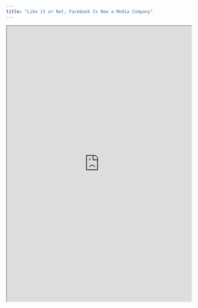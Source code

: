 ```yaml
---
title: "Like it or Not, Facebook Is Now a Media Company"
---
```



<iframe height="750" width="100%" src="https://ewelton.github.io/ktest/wiki.html#Like%20it%20or%20Not,%20Facebook%20Is%20Now%20a%20Media%20Company"></iframe>
